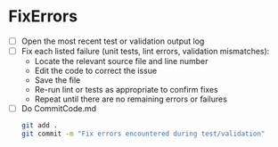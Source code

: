 # FixErrors

- [ ] Open the most recent test or validation output log
- [ ] Fix each listed failure (unit tests, lint errors, validation mismatches):
  - Locate the relevant source file and line number
  - Edit the code to correct the issue
  - Save the file
  - Re-run lint or tests as appropriate to confirm fixes
  - Repeat until there are no remaining errors or failures
- [ ] Do CommitCode.md
  ```bash
  git add .
  git commit -m "Fix errors encountered during test/validation"
  ```